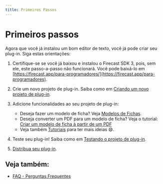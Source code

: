 ```yaml
---
title: Primeiros Passos
---
```

# Primeiros passos

Agora que você já instalou um bom editor de texto, você já pode criar seu plug-in. Siga estas orientações:

1. Certifique-se se você já baixou e instalou o Firecast SDK 3, pois, sem ele, este passo-a-passo não funcionará. Você pode baixá-lo em [https://firecast.app/para-programadores/](https://firecast.app/para-programadores).

2. Crie um novo projeto de plug-in. Saiba como em [Criando um novo projeto de plug-in](Criandoumnovoprojetodeplugin.md).

3. Adicione funcionalidades ao seu projeto de plug-in:

   * Deseja fazer um modelo de ficha? Veja [Modelos de Fichas](ModelosdeFichas.md).
   * Deseja converter um PDF para um modelo de ficha? Veja o tutorial: [Criar um modelo de ficha à partir de um PDF](CriarummodelodefichaapartirdeumP.md)
   * Veja também [Tutoriais](Tutoriais.md) para ter mais ideias :smile:.

4. Teste seu plug-in! Saiba como em [Testando o projeto de plug-in](Testandooprojetodeplugin.md).

5. [Distribua seu plug-in](Disponibilizandoumplugin.md).

## Veja também:
* [FAQ - Perguntas Frequentes](FAQPerguntasFrequentes.md)